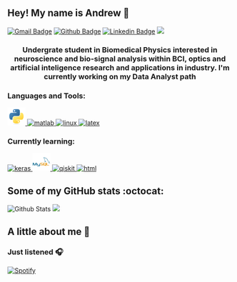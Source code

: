 ## Hey! My name is Andrew 🌌
[![Gmail Badge](https://img.shields.io/badge/-aams_23@ciencias.unam.mx-c14438?style=flat&logo=Gmail&logoColor=white&link=mailto:aams_fbm23@ciencias.unam.mx)](mailto:aams_fbm23@ciencias.unam.mx)
[![Github Badge](https://img.shields.io/badge/-Sahine-grey?style=flat&logo=github&logoColor=white&link=https://github.com/AndresMSE/)](https://www.github.com/AndresMSE/)
[![Linkedin Badge](https://img.shields.io/badge/-andresmse-0072b1?style=flat&logo=Linkedin&logoColor=white&link=https://www.linkedin.com/in/andresmse/)](https://www.linkedin.com/in/andresmse/)
![](https://komarev.com/ghpvc/?username=AndresMSE)
<h3 align="center">Undergrate student in Biomedical Physics interested in neuroscience and bio-signal analysis within BCI, optics and artificial inteligence research and applications in industry. I'm currently working on my Data Analyst path</h3>
<h3 align="left">Languages and Tools:</h3>
<p align="left"> 
<a href="https://www.python.org" target="_blank"> <img src="https://raw.githubusercontent.com/devicons/devicon/master/icons/python/python-original.svg" alt="python" width="40" height="40"/> </a>
<a href="https://la.mathworks.com/products/matlab.html" target="_blank">
<img src="https://camo.githubusercontent.com/64bfb64ead15f4d2fe66c1dd2b132a99b1caf1cddb77f57ad5815f9bf94a3d89/68747470733a2f2f75706c6f61642e77696b696d656469612e6f72672f77696b6970656469612f636f6d6d6f6e732f322f32312f4d61746c61625f4c6f676f2e706e67" alt="matlab" width="40" height="40"/> </a>
<a href="https://www.linux.org/" target="_blank"> <img src="https://camo.githubusercontent.com/7215419fc9a59823fd34231f923d2c98ef4e72df17d30c9a3837058388900487/68747470733a2f2f63646e2e69636f6e2d69636f6e732e636f6d2f69636f6e73322f37302f504e472f3531322f7562756e74755f31343134332e706e67" alt="linux" width="40" height="40"/> </a>
 <a href="https://www.latex-project.org/" target="_blank"> <img src="https://camo.githubusercontent.com/20c76c8f438a117ce6a191333abdce393ce277611d859de75912931c0337acc6/68747470733a2f2f63646e2e69636f6e2d69636f6e732e636f6d2f69636f6e73322f323636372f504e472f3531322f666f6c6465725f6c617465785f7465785f69636f6e5f3136313238392e706e67" alt="latex" width="40" height="40"/> </a> </p>
<h3 align="left"> Currently learning: </h3>
 <p align=left>
<a href="https://keras.io/" target="_blank"> <img src="https://upload.wikimedia.org/wikipedia/commons/thumb/a/ae/Keras_logo.svg/2048px-Keras_logo.svg.png" alt="keras" width="40" height="40"/> </a> 
<a href="https://www.mysql.com/" target="_blank"> <img src="https://raw.githubusercontent.com/devicons/devicon/master/icons/mysql/mysql-original-wordmark.svg" alt="mysql" width="40" height="40"/> </a> 
<a href="https://qiskit.org/" target="_blank">
<img src="https://qiskit.gallerycdn.vsassets.io/extensions/qiskit/qiskit-vscode/0.5.5/1558430568405/Microsoft.VisualStudio.Services.Icons.Default" alt="qiskit" width="40" height="40"/> </a> 
<a href="https://www.w3.org/html/" target="_blank"> <img src="https://cdn-icons-png.flaticon.com/512/174/174854.png" alt="html" width="40" height="40"/> </a>
 </p>

## Some of my GitHub stats :octocat:

![Github Stats](https://github-readme-stats.vercel.app/api?username=AndresMSE&bg_color=30,e96443,904e95&title_color=fff&text_color=fff)
![](https://github-readme-stats.vercel.app/api/top-langs/?username=AndresMSE&bg_color=060306&title_color=fff&text_color=fff)

## A little about me 🐺

###  Just listened 🎧
[![Spotify](https://spotify-recently-played-readme.vercel.app/api?user=22qdbxra7atbwfyppq34cbihy&unique=true&count=2)](https://open.spotify.com/user/22qdbxra7atbwfyppq34cbihy)

<!---
AndresMSE/AndresMSE is a ✨ special ✨ repository because its `README.md` (this file) appears on your GitHub profile.
You can click the Preview link to take a look at your changes.

- 👋 Hi, I’m @AndresMSE
- I’m interested in data analysis in neuroscience and optics & photonics.
- I’m currently learning machine learning applied to EEG signals.
- I’m looking to collaborate on undergraduate research projects.
- How to reach me? Text by email aams_fbm23@ciencias.unam.mx
--->
